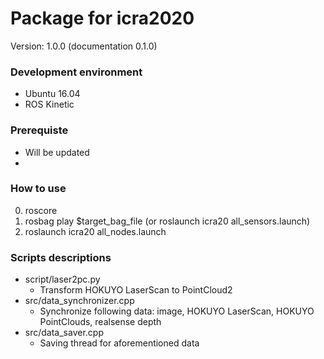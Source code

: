# Package for icra2020

Version: 1.0.0 (documentation 0.1.0)

### Development environment
* Ubuntu 16.04
* ROS Kinetic

### Prerequiste
* Will be updated
* 

### How to use
0. roscore
1. rosbag play $target_bag_file (or roslaunch icra20 all_sensors.launch)
2. roslaunch icra20 all_nodes.launch

### Scripts descriptions
- script/laser2pc.py
   - Transform HOKUYO LaserScan to PointCloud2 
- src/data_synchronizer.cpp
   - Synchronize following data: image, HOKUYO LaserScan, HOKUYO PointClouds, realsense depth 
- src/data_saver.cpp
   - Saving thread for aforementioned data

